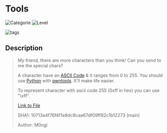 # Tools
![Categorie](https://img.shields.io/badge/Category-Binary%20Exploitation-red?style=for-the-badge) ![Level](https://img.shields.io/badge/Difficulty-Easy-green?style=for-the-badge)

![tags](https://img.shields.io/badge/Tag-Intro%20Binary%20Exploitation-blue)

## Description
> My friend, there are more characters than you think! Can you send to me the special chars?
>
> A character have an [ASCII Code](https://www.asciitable.com/) & it ranges from 0 to 255.
> You should use [Python](https://www.python.org/) with [pwntools](https://docs.pwntools.com/en/stable/install.html). It'll make life easier.
>
> To represent character with ascii code 255 (0xff in hex) you can use "\xff".
>
> [Link to File](./ToGive.zip)
>
> SHA1: 10713a4f76f4f1e8dc8caa67df09ff82c1b12273  (main)
>
> Author: M0ngi